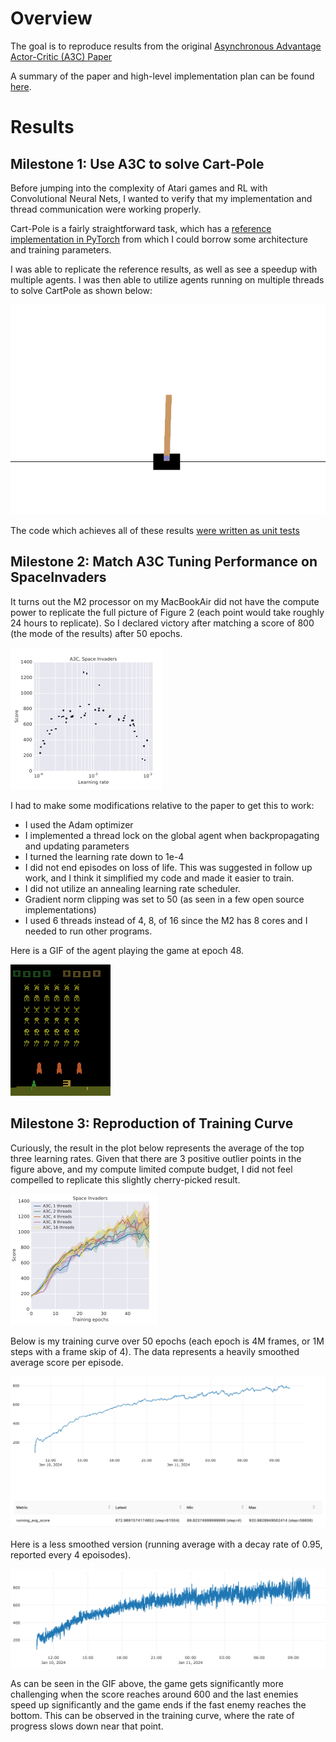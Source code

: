 
# Overview

The goal is to reproduce results from the original [Asynchronous Advantage Actor-Critic (A3C) Paper](https://arxiv.org/pdf/1602.01783.pdf)

A summary of the paper and high-level implementation plan can be found [here](./Motivation_and_Plan.md).


# Results

## Milestone 1: Use A3C to solve Cart-Pole

Before jumping into the complexity of Atari games and RL with Convolutional Neural Nets, I wanted to verify that my implementation and thread communication were working properly.

Cart-Pole is a fairly straightforward task, which has a [reference implementation in PyTorch](https://github.com/pytorch/examples/blob/main/reinforcement_learning/actor_critic.py) from which I could borrow some architecture and training parameters.

I was able to replicate the reference results, as well as see a speedup with multiple agents. I was then able to utilize agents running on multiple threads to solve CartPole as shown below:

![cartpole_gif](./assets/a3c_cart_pole.gif)

The code which achieves all of these results [were written as unit tests](../../tests/test_a3c.py)

## Milestone 2: Match A3C Tuning Performance on SpaceInvaders

It turns out the M2 processor on my MacBookAir did not have the compute power to replicate the full picture of Figure 2 (each point would take roughly 24 hours to replicate). So I declared victory after matching a score of 800 (the mode of the results) after 50 epochs.


![goal1](./assets/goal1.png)

I had to make some modifications relative to the paper to get this to work:

- I used the Adam optimizer
- I implemented a thread lock on the global agent when backpropagating and updating parameters
- I turned the learning rate down to 1e-4
- I did not end episodes on loss of life. This was suggested in follow up work, and I think it simplified my code and made it easier to train.
- I did not utilize an annealing learning rate scheduler.
- Gradient norm clipping was set to 50 (as seen in a few open source implementations)
- I used 6 threads instead of 4, 8, of 16 since the M2 has 8 cores and I needed to run other programs.

Here is a GIF of the agent playing the game at epoch 48.

![playing](./assets/2024_Jan_10_H10_32_epoch48.gif)


## Milestone 3: Reproduction of Training Curve

Curiously, the result in the plot below represents the average of the top three learning rates. Given that there are 3 positive outlier points in the figure above, and my compute limited compute budget, I did not feel compelled to replicate this slightly cherry-picked result.

![goal2](./assets/goal2.png)

Below is my training curve over 50 epochs (each epoch is 4M frames, or 1M steps with a frame skip of 4). The data represents a heavily smoothed average score per episode.

![smoothed](./assets/space_invaders_adam_result.png)

Here is a less smoothed version (running average with a decay rate of 0.95, reported every 4 epoisodes).

![raw](./assets/space_invaders_adam_raw_result.png)

As can be seen in the GIF above, the game gets significantly more challenging when the score reaches around 600 and the last enemies speed up significantly and the game ends if the fast enemy reaches the bottom. This can be observed in the training curve, where the rate of progress slows down near that point.

